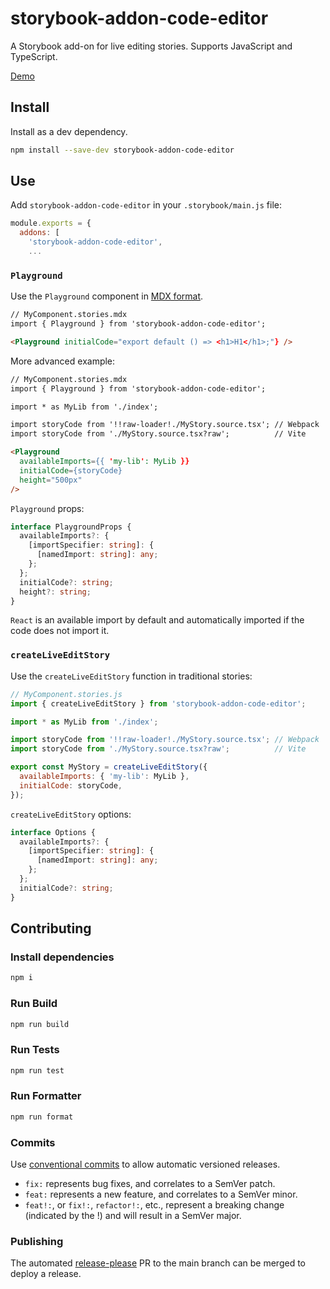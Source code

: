# storybook-addon-code-editor

A Storybook add-on for live editing stories. Supports JavaScript and TypeScript.

[Demo](https://jeremyrh.github.io/storybook-addon-code-editor)

## Install

Install as a dev dependency.

```sh
npm install --save-dev storybook-addon-code-editor
```

## Use

Add `storybook-addon-code-editor` in your `.storybook/main.js` file:

```js
module.exports = {
  addons: [
    'storybook-addon-code-editor',
    ...
```

### `Playground`

Use the `Playground` component in [MDX format](https://storybook.js.org/docs/react/api/mdx).

```md
// MyComponent.stories.mdx
import { Playground } from 'storybook-addon-code-editor';

<Playground initialCode="export default () => <h1>H1</h1>;"} />
```

More advanced example:

```md
// MyComponent.stories.mdx
import { Playground } from 'storybook-addon-code-editor';

import * as MyLib from './index';

import storyCode from '!!raw-loader!./MyStory.source.tsx'; // Webpack
import storyCode from './MyStory.source.tsx?raw';          // Vite

<Playground
  availableImports={{ 'my-lib': MyLib }}
  initialCode={storyCode}
  height="500px"
/>
```

`Playground` props:

```ts
interface PlaygroundProps {
  availableImports?: {
    [importSpecifier: string]: {
      [namedImport: string]: any;
    };
  };
  initialCode?: string;
  height?: string;
}
```

`React` is an available import by default and automatically imported if the code does not import it.

### `createLiveEditStory`

Use the `createLiveEditStory` function in traditional stories:

```js
// MyComponent.stories.js
import { createLiveEditStory } from 'storybook-addon-code-editor';

import * as MyLib from './index';

import storyCode from '!!raw-loader!./MyStory.source.tsx'; // Webpack
import storyCode from './MyStory.source.tsx?raw';          // Vite

export const MyStory = createLiveEditStory({
  availableImports: { 'my-lib': MyLib },
  initialCode: storyCode,
});
```

`createLiveEditStory` options:

```ts
interface Options {
  availableImports?: {
    [importSpecifier: string]: {
      [namedImport: string]: any;
    };
  };
  initialCode?: string;
}
```

## Contributing

### Install dependencies
```sh
npm i
```

### Run Build
```sh
npm run build
```

### Run Tests
```sh
npm run test
```

### Run Formatter
```sh
npm run format
```

### Commits
Use [conventional commits](https://www.conventionalcommits.org/en/v1.0.0/) to allow automatic versioned releases.
- `fix:` represents bug fixes, and correlates to a SemVer patch.
- `feat:` represents a new feature, and correlates to a SemVer minor.
- `feat!:`, or `fix!:`, `refactor!:`, etc., represent a breaking change (indicated by the !) and will result in a SemVer major.

### Publishing
The automated [release-please](https://github.com/googleapis/release-please) PR to the main branch can be merged to deploy a release.

